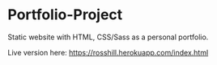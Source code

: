 # Portfolio-Project

Static website with HTML, CSS/Sass as a personal portfolio.

Live version here: https://rosshill.herokuapp.com/index.html
